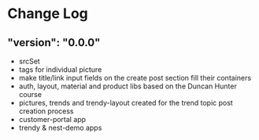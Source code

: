 # Change Log

## "version": "0.0.0"

- srcSet
- tags for individual picture
- make title/link input fields on the create post section fill their containers
- auth, layout, material and product libs based on the Duncan Hunter course
- pictures, trends and trendy-layout created for the trend topic post creation process
- customer-portal app
- trendy & nest-demo apps

